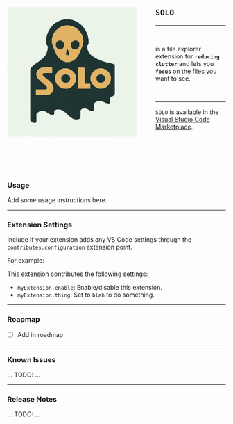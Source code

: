 ## `SOLO` <img style="float: left; max-height: 300px; margin-right: 2em; margin-bottom: 2em;" src="https://github.com/damienbullis/solo/blob/main/assets/solo-banner.png?raw=true" alt="SOLO Banner">

---

&nbsp;

is a file explorer extension for **`reducing clutter`** and lets you **`focus`** on the files you want to see.

&nbsp;

<!-- `Features:`

- Provides the fastest and simplest way to hide/show files.
- Save you time searching for files.
- Reduce clutter in your file explorer.
- Hide files you don't want to see. -->

---

`SOLO` is available in the [Visual Studio Code Marketplace](https://marketplace.visualstudio.com/items?itemName=damienbullis.solo).

&nbsp;

&nbsp;

&nbsp;

### Usage

Add some usage instructions here.

---

### Extension Settings

Include if your extension adds any VS Code settings through the `contributes.configuration` extension point.

 <!-- NEXT: Add in extension settings -->

For example:

This extension contributes the following settings:

- `myExtension.enable`: Enable/disable this extension.
- `myExtension.thing`: Set to `blah` to do something.

---

### Roapmap

- [ ] Add in roadmap
<!-- NEXT: Add in roadmap -->

---

### Known Issues

... TODO: ...

---

### Release Notes

... TODO: ...
